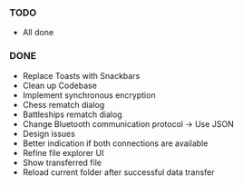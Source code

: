 

### TODO

* All done

### DONE

* Replace Toasts with Snackbars
* Clean up Codebase
* Implement synchronous encryption
* Chess rematch dialog
* Battleships rematch dialog
* Change Bluetooth communication protocol -> Use JSON
* Design issues
* Better indication if both connections are available
* Refine file explorer UI
* Show transferred file
* Reload current folder after successful data transfer


